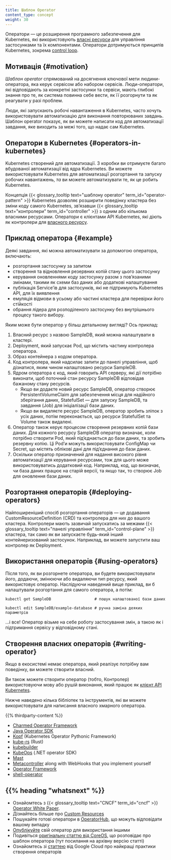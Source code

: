 ```yaml
---
title: Шаблон Operator
content_type: concept
weight: 30
---
```


<!-- overview -->

Оператори — це розширення програмного забезпечення для Kubernetes, які використовують [власні ресурси](/docs/concepts/extend-kubernetes/api-extension/custom-resources/) для управління застосунками та їх компонентами. Оператори дотримуються принципів Kubernetes, зокрема [control loop](/docs/concepts/architecture/controller).

<!-- body -->

## Мотивація {#motivation}

_Шаблон operator_ спрямований на досягнення ключової мети людини-оператора, яка керує сервісом або набором сервісів. Люди-оператори, які відповідають за конкретні застосунки та сервіси, мають глибокі знання про те, як система повинна себе вести, як її розгорнути та як реагувати у разі проблем.

Люди, які запускають робочі навантаження в Kubernetes, часто хочуть використовувати автоматизацію для виконання повторюваних завдань. Шаблон operator показує, як ви можете написати код для автоматизації завдання, яке виходить за межі того, що надає сам Kubernetes.

## Оператори в Kubernetes {#operators-in-kubernetes}

Kubernetes створений для автоматизації. З коробки ви отримуєте багато вбудованої автоматизації від ядра Kubernetes. Ви можете використовувати Kubernetes для автоматизації розгортання та запуску робочих навантажень, *та* ви можете автоматизувати те, як це робить Kubernetes.

Концепція {{< glossary_tooltip text="шаблону operator" term_id="operator-pattern" >}} Kubernetes дозволяє розширити поведінку кластера без зміни коду самого Kubernetes, звʼязавши {{< glossary_tooltip text="контролери" term_id="controller" >}} з одним або кількома власними ресурсами. Оператори є клієнтами API Kubernetes, які діють як контролери для [власного ресурсу](/docs/concepts/extend-kubernetes/api-extension/custom-resources/).

## Приклад оператора {#example}

Деякі завдання, які можна автоматизувати за допомогою оператора, включають:

* розгортання застосунку за запитом
* створення та відновлення резервних копій стану цього застосунку
* керування оновленнями коду застосунку разом з повʼязаними змінами, такими як схеми баз даних або додаткові налаштування
* публікація Serviceʼів для застосунків, які не підтримують Kubernetes API, для їх виявлення
* емуляція відмови в усьому або частині кластера для перевірки його стійкості
* обрання лідера для розподіленого застосунку без внутрішнього процесу такого вибору.

Яким може бути оператор у більш детальному вигляді? Ось приклад:

1. Власний ресурс з назвою SampleDB, який можна налаштувати в кластері.
2. Deployment, який запускає Pod, що містить частину контролера оператора.
3. Образ контейнера з кодом оператора.
4. Код контролера, який надсилає запити до панелі управління, щоб дізнатися, яким чином налаштовано ресурси SampleDB.
5. Ядром оператора є код, який говорить API серверу, які дії потрібно виконати, щоб поточний стан ресурсу SampleDB відповідав бажаному стану ресурсів.
   * Якщо ви додаєте новий ресурс SampleDB, оператор створює PersistentVolumeClaim для забезпечення місця для надійного зберігання даних, StatefulSet — для запуску SampleDB, та завдання (Job) для ініціалізації бази даних.
   * Якщо ви видаляєте ресурс SampleDB, оператор зробить зліпок з усіх даних, потім переконається, що ресурси StatefulSet та Volume також видалені.
6. Оператор також керує процесом створення резервних копій бази даних. Для кожного ресурсу SampleDB оператор визначає, коли потрібно створити Pod, який підʼєднається до бази даних, та зробить резервну копію. Ці Podʼи можуть використовувати ConfigMap чи Secret, що містять облікові дані для підʼєднання до бази даних.
7. Оскільки оператор призначений для надання високого рівня автоматизації для керування ресурсами, тож для цього може використовуватись додатковий код. Наприклад, код, що визначає, чи база даних працює на старій версії, та якщо так, то створює Job для оновлення бази даних.

## Розгортання операторів {#deploying-operators}

Найпоширеніший спосіб розгортання операторів — це додавання CustomResourceDefinition (CRD) та контролера для них до вашого кластера. Контролери мають зазвичай запускатись за межами {{< glossary_tooltip text="панелі управління" term_id="control-plane" >}} кластера, так само як ви запускаєте будь-який інший контейнеризований застосунок. Наприклад, ви можете запустити ваш контролер як Deployment.

## Використання операторів {#using-operators}

Після того, як ви розгорнете оператора, ви будете використовувати його, додаючи, змінюючи або видаляючи тип ресурсу, який використовує оператор. Наслідуючи наведений вище приклад, ви б налаштували розгортання для самого оператора, а потім:

```shell
kubectl get SampleDB                   # пошук налаштованої бази даних

kubectl edit SampleDB/example-database # ручна заміна деяких параметрів
```

&hellip;і все! Оператор візьме на себе роботу застосування змін, а такою як і підтримання сервісу у відповідному стані.

## Створення власних операторів {#writing-operator}

Якщо в екосистемі немає оператора, який реалізує потрібну вам поведінку, ви можете створити власний.

Ви також можете створити оператор (тобто, Контролер) використовуючи мову або рушій виконання, який працює як [клієнт API Kubernetes](/docs/reference/using-api/client-libraries/).

Нижче наведено кілька бібліотек та інструментів, які ви можете використовувати для написання власного хмарного оператора.

{{% thirdparty-content %}}

* [Charmed Operator Framework](https://juju.is/)
* [Java Operator SDK](https://github.com/operator-framework/java-operator-sdk)
* [Kopf](https://github.com/nolar/kopf) (Kubernetes Operator Pythonic Framework)
* [kube-rs](https://kube.rs/) (Rust)
* [kubebuilder](https://book.kubebuilder.io/)
* [KubeOps](https://buehler.github.io/dotnet-operator-sdk/) (.NET operator SDK)
* [Mast](https://docs.ansi.services/mast/user_guide/operator/)
* [Metacontroller](https://metacontroller.github.io/metacontroller/intro.html) along with WebHooks that
  you implement yourself
* [Operator Framework](https://operatorframework.io)
* [shell-operator](https://github.com/flant/shell-operator)

## {{% heading "whatsnext" %}}

* Ознайомтесь з {{< glossary_tooltip text="CNCF" term_id="cncf" >}} [Operator White Paper](https://github.com/cncf/tag-app-delivery/blob/163962c4b1cd70d085107fc579e3e04c2e14d59c/operator-wg/whitepaper/Operator-WhitePaper_v1-0.md).
* Дізнайтесь більше про [Custom Resources](/docs/concepts/extend-kubernetes/api-extension/custom-resources/)
* Пошукайте готові оператори в [OperatorHub](https://operatorhub.io/), що можуть відповідати вашому випадку
* [Опублікуйте](https://operatorhub.io/) свій оператор для використання іншими
* Подивіться [оригінальну статтю від CoreOS](https://web.archive.org/web/20170129131616/https://coreos.com/blog/introducing-operators.html), що розповідає про шаблон оператора (тут посилання на архівну версію статті)
* Ознайомтесь зі [статтею](https://cloud.google.com/blog/products/containers-kubernetes/best-practices-for-building-kubernetes-operators-and-stateful-apps) від Google Cloud про найкращі практики створення операторів
